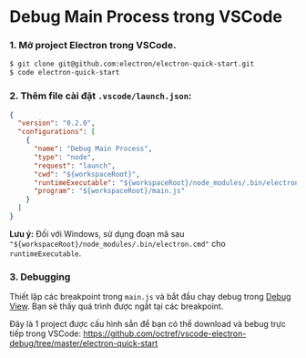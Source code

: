 # Debug Main Process trong VSCode

### 1. Mở project Electron trong VSCode.

```bash
$ git clone git@github.com:electron/electron-quick-start.git
$ code electron-quick-start
```

### 2. Thêm file cài đặt `.vscode/launch.json`:

```json
{
  "version": "0.2.0",
  "configurations": [
    {
      "name": "Debug Main Process",
      "type": "node",
      "request": "launch",
      "cwd": "${workspaceRoot}",
      "runtimeExecutable": "${workspaceRoot}/node_modules/.bin/electron",
      "program": "${workspaceRoot}/main.js"
    }
  ]
}
```

**Lưu ý:** Đối với Windows, sử dụng đoạn mã sau `"${workspaceRoot}/node_modules/.bin/electron.cmd"` cho `runtimeExecutable`.

### 3. Debugging

Thiết lập các breakpoint trong `main.js` và bắt đầu chạy debug trong [Debug View](https://code.visualstudio.com/docs/editor/debugging). Bạn sẽ thấy quá trình được ngắt tại các breakpoint.

Đây là 1 project được cấu hình sẳn để bạn có thể download và bebug trực tiếp trong VSCode: https://github.com/octref/vscode-electron-debug/tree/master/electron-quick-start